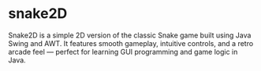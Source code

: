 # snake2D
Snake2D is a simple 2D version of the classic Snake game built using Java Swing and AWT. It features smooth gameplay, intuitive controls, and a retro arcade feel — perfect for learning GUI programming and game logic in Java.
